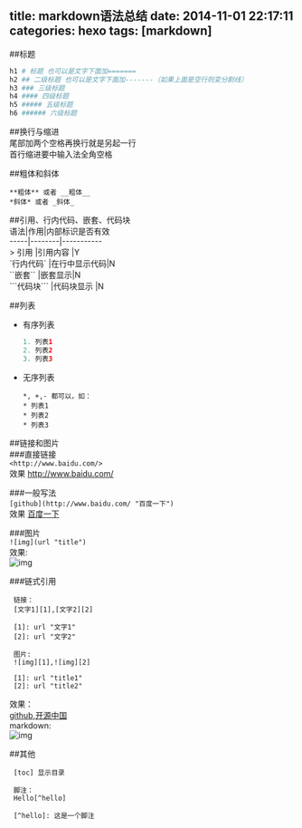 title: markdown语法总结
date: 2014-11-01 22:17:11
categories: hexo
tags: [markdown]
---

##标题  
```bash
h1 # 标题 也可以是文字下面加=======  
h2 ## 二级标题 也可以是文字下面加-------（如果上面是空行则变分割线）  
h3 ### 三级标题  
h4 #### 四级标题  
h5 ##### 五级标题  
h6 ###### 六级标题  
```  

##换行与缩进  
尾部加两个空格再换行就是另起一行  
首行缩进要中输入法全角空格  

##粗体和斜体  
```
**粗体** 或者 __粗体__  
*斜体* 或者 _斜体_  
```  

<!--more-->
##引用、行内代码、嵌套、代码块  
语法|作用|内部标识是否有效  
-----|--------|-----------  
\> 引用 |引用内容 |Y  
\`行内代码\` |在行中显示代码|N  
\`\`嵌套\`\` |嵌套显示|N  
\`\`\`代码块\`\`\` |代码块显示	|N  

##列表  
* 有序列表  
    ```java
    1. 列表1  
    2. 列表2  
    3. 列表3  
    ```
    
* 无序列表  

    ```
    *, +,- 都可以，如：  
    * 列表1  
    * 列表2  
    * 列表3  
    ```

##链接和图片  
###直接链接  
`<http://www.baidu.com/>`  
效果  <http://www.baidu.com/>

###一般写法  
`[github](http://www.baidu.com/ "百度一下")`  
效果  [百度一下](http://www.baidu.com/ "百度一下")  

###图片  
`![img](url "title")`  
效果:  
![img](http://ww2.sinaimg.cn/large/5e8cb366jw1e85r40u55hj20b40b4q2x.jpg "markdown")  

###链式引用  
```
 链接：  
 [文字1][1],[文字2][2]  

 [1]: url "文字1"  
 [2]: url "文字2"  

 图片:  
 ![img][1],![img][2]  

 [1]: url "title1"  
 [2]: url "title2"  
```

效果：  
 [github][1],[开源中国][2]  
 markdown:  
 ![img][3]  

##其他  
```
 [toc] 显示目录

 脚注：  
 Hello[^hello]  

 [^hello]: 这是一个脚注

``` 

[1]: https://github.com/ "github"  
[2]: http://www.oschina.net/ "开源中国"  
[3]: http://ww2.sinaimg.cn/large/5e8cb366jw1e85r40u55hj20b40b4q2x.jpg "markdown"  
